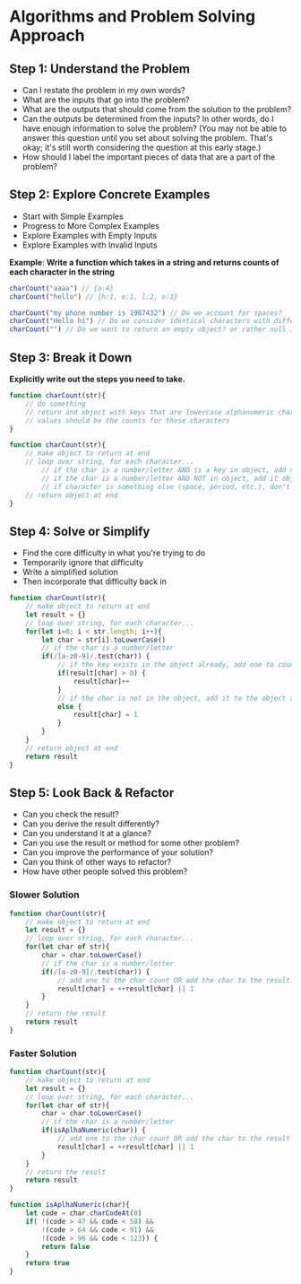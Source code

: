 # Algorithms and Problem Solving Approach

## Step 1: Understand the Problem

- Can I restate the problem in my own words?
- What are the inputs that go into the problem?
- What are the outputs that should come from the solution to the problem?
- Can the outputs be determined from the inputs? In other words, do I have enough information to solve the problem? (You may not be able to answer this question until you set about solving the problem. That's okay; it's still worth considering the question at this early stage.)
- How should I label the important pieces of data that are a part of the problem?

## Step 2: Explore Concrete Examples

- Start with Simple Examples
- Progress to More Complex Examples
- Explore Examples with Empty Inputs
- Explore Examples with Invalid Inputs

**Example**:
**Write a function which takes in a string and returns counts of each character in the string**

```JavaScript
charCount("aaaa") // {a:4}
charCount("hello") // {h:1, e:1, l:2, o:1}

charCount("my phone number is 1987432") // Do we account for spaces?
charCount("Hello hi") // Do we consider identical characters with different casing as the same key value?
charCount("") // Do we want to return an empty object? or rather null instead? or maybe an error?

```

## Step 3: Break it Down

**Explicitly write out the steps you need to take.**

```JavaScript
function charCount(str){
    // do something
    // return and object with keys that are lowercase alphanumeric characters in the string
    // values should be the counts for those characters
}
```

```JavaScript
function charCount(str){
    // make object to return at end
    // loop over string, for each character...
        // if the char is a number/letter AND is a key in object, add one to count
        // if the char is a number/letter AND NOT in object, add it object and set value to 1
        // if character is something else (space, period, etc.), don't do anything
    // return object at end
}
```

## Step 4: Solve or Simplify

- Find the core difficulty in what you're trying to do
- Temporarily ignore that difficulty
- Write a simplified solution
- Then incorporate that difficulty back in

```JavaScript
function charCount(str){
    // make object to return at end
    let result = {}
    // loop over string, for each character...
    for(let i=0; i < str.length; i++){
        let char = str[i].toLowerCase()
        // if the char is a number/letter
        if(/[a-z0-9]/.test(char)) {
            // if the key exists in the object already, add one to count
            if(result[char] > 0) {
                result[char]++
            }
            // if the char is not in the object, add it to the object and set value to 1
            else {
                result[char] = 1
            }
        }
    }
    // return object at end
    return result
}
```

## Step 5: Look Back & Refactor

- Can you check the result?
- Can you derive the result differently?
- Can you understand it at a glance?
- Can you use the result or method for some other problem?
- Can you improve the performance of your solution?
- Can you think of other ways to refactor?
- How have other people solved this problem?

### Slower Solution

```JavaScript
function charCount(str){
    // make object to return at end
    let result = {}
    // loop over string, for each character...
    for(let char of str){
        char = char.toLowerCase()
        // if the char is a number/letter
        if(/[a-z0-9]/.test(char)) {
            // add one to the char count OR add the char to the result objejct and set it's value to 1
            result[char] = ++result[char] || 1
        }
    }
    // return the result
    return result
}
```

### Faster Solution

```JavaScript
function charCount(str){
    // make object to return at end
    let result = {}
    // loop over string, for each character...
    for(let char of str){
        char = char.toLowerCase()
        // if the char is a number/letter
        if(isAplhaNumeric(char)) {
            // add one to the char count OR add the char to the result objejct and set it's value to 1
            result[char] = ++result[char] || 1
        }
    }
    // return the result
    return result
}

function isAplhaNumeric(char){
    let code = char.charCodeAt(0)
    if( !(code > 47 && code < 58) &&
        !(code > 64 && code < 91) &&
        !(code > 96 && code < 123)) {
        return false
    }
    return true
}
```